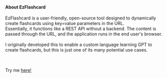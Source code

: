 <h4>About EzFlashcard</h4>
            EzFlashcard is a user-friendly, open-source tool designed to dynamically create flashcards using key=value parameters in the URL. 
            <br>Essentially, it functions like a REST API without a backend. The content is passed through the URL, and the application runs in the end user's browser.
            <br><br>I originally developed this to enable a custom language learning GPT to create flashcards, but this is just one of its many potential use cases.
            
<br><br>
Try me <a href="https://spiggiecode.github.io/ezflashcard/?Who%20is%20the%20main%20character%20in%20The%20Legend%20of%20Zelda?=Link&What%20is%20the%20capital%20of%20Westeros%20in%20Game%20of%20Thrones?=King%27s%20Landing&What%20is%20the%20highest%20level%20a%20character%20can%20reach%20in%20Dungeons%20&%20Dragons%205th%20Edition?=20&What%20planet%20is%20Luke%20Skywalker%20from%20in%20Star%20Wars?=Tatooine&What%20is%20the%20main%20currency%20in%20The%20Witcher%203?=Crowns&Who%20is%20the%20creator%20of%20the%20Sonic%20the%20Hedgehog%20series?=Yuji%20Naka&What%20is%20the%20name%20of%20the%20ring%20in%20The%20Lord%20of%20the%20Rings?=The%20One%20Ring&What%20is%20the%20main%20antagonist%20in%20The%20Matrix%20series?=Agent%20Smith&In%20Minecraft,%20what%20do%20you%20use%20to%20tame%20a%20wolf?=Bones&What%20is%20the%20name%20of%20the%20AI%20in%20the%20Halo%20series?=Cortana&What%20is%20the%20name%20of%20the%20main%20protagonist%20in%20Final%20Fantasy%20VII?=Cloud%20Strife&What%20is%20the%20name%20of%20the%20school%20Harry%20Potter%20attends?=Hogwarts&What%20is%20the%20name%20of%20the%20spartan%20leader%20in%20the%20Halo%20series?=Master%20Chief&What%20is%20the%20main%20ingredient%20in%20a%20health%20potion%20in%20Dungeons%20&%20Dragons?=Herbs&What%20is%20the%20name%20of%20the%20planet%20where%20the%20Transformers%20come%20from?=Cybertron&Who%20is%20the%20author%20of%20the%20Harry%20Potter%20series?=J.K.%20Rowling&What%20is%20the%20name%20of%20the%20first%20gym%20leader%20in%20Pok%C3%A9mon%20Red%20and%20Blue?=Brock&What%20is%20the%20name%20of%20the%20kingdom%20ruled%20by%20Princess%20Peach%20in%20the%20Mario%20series?=Mushroom%20Kingdom&What%20is%20the%20name%20of%20the%20villain%20in%20the%20Bioshock%20series?=Andrew%20Ryan&What%20is%20the%20name%20of%20the%20city%20where%20the%20Avengers%20headquarters%20is%20located?=New%20York"> here!</a>
